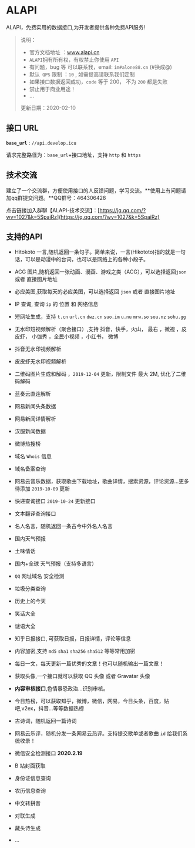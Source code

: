 # ALAPI
ALAPI，免费实用的数据接口,为开发者提供各种免费API服务!


> 说明：
>
> - 官方文档地址 ：www.alapi.cn
> - `ALAPI`拥有所有权，有权禁止你使用 `API `
> - 有问题，bug 等 可以联系我，email: `im#alone88.cn`  (#换成@)
> - 默认` QPS` 限制 ：`10` , 如需提高请联系我们定制
> - 如果接口数据返回成功，`code` 等于 200， 不为 `200` 都是失败
> - 禁止用于商业用途！
> - ...
>
> 更新日期：2020-02-10
>
> 



## 接口 URL

**`base_url`**  :   `//api.develop.icu`

请求完整路径为：`base_url`+接口地址，支持 `http` 和 `https`

## 技术交流

建立了一个交流群，方便使用接口的人反馈问题，学习交流。**使用上有问题请加qq群提交问题。**QQ群号：464306428

点击链接加入群聊【ALAPI-技术交流】：[https://jq.qq.com/?wv=1027&k=5SpaiRz](https://jq.qq.com/?wv=1027&k=5SpaiRz)

## 支持的API 

- Hitokoto 一言,随机返回一条句子。简单来说，一言(Hikototo)指的就是一句话，可以是动漫中的台词，也可以是网络上的各种小段子。
- ACG 图片,随机返回一张动画、漫画、游戏之类（ACG），可以选择返回`json` 或者 直接图片地址
- 必应美图,获取每天的必应美图，可以选择返回 `json`  或者 直接图片地址
- IP 查询, 查询 `ip` 的 位置 和 网络信息
- 短网址生成，支持 `t.cn`  `url.cn`  `dwz.cn`  `suo.im` `u.nu` `mrw.so` `sou.nz` `sohu.gg`
- 无水印短视频解析（聚合接口）,支持 抖音，快手，火山， 最右 ，微视 ，皮皮虾， 小伽秀 ，全民小视频 ，小红书， 微博
- 抖音无水印视频解析
- 皮皮虾无水印视频解析
- 二维码图片生成和解码 ，`2019-12-04` 更新，限制文件 最大 2M, 优化了二维码解码
- 蓝奏云直连解析
- 网易新闻头条数据
- 网易新闻详情解析
- 汉服新闻数据
- 微博热搜榜
- 域名 `Whois`  信息
- 域名备案查询
- 网易云音乐数据，获取歌曲下载地址，歌曲详情，搜索资源，评论资源...更多待添加 `2019-10-09`  更新 
- 快递查询接口 `2019-10-24` 更新接口
- 文本翻译查询接口
- 名人名言，随机返回一条古今中外名人名言
- 国内天气预报
- 土味情话
- 国内+全球 天气预报（支持多语言）
- `QQ` 网址域名 安全检测
- 垃圾分类查询
- 历史上的今天
- 笑话大全
- 谜语大全
- 知乎日报接口, 可获取日报，日报详情，评论等信息
- 内容加密,支持 `md5`  `sha1` `sha256`  `sha512` 等等常用加密  
- 每日一文，每天更新一篇优秀的文章！也可以随机输出一篇文章！
- 获取头像,一个接口就可以获取 QQ 头像 或者 Gravatar 头像
- **内容审核接口**,色情暴恐政治...识别审核。
- 今日热榜，可以获取知乎，微博，微信，网易，今日头条，百度，贴吧,v2ex，抖音...等等数据热榜
- 古诗词，随机返回一篇诗词
- 网易云乐评，随机分发一条网易云热评。支持提交歌单或者歌曲 `id` 给我们系统收录！
- 微信安全检测接口 **2020.2.19**
- B 站封面获取
- 身份证信息查询
- 农历信息查询
- 中文转拼音
- 对联生成
- 藏头诗生成

- ...

  